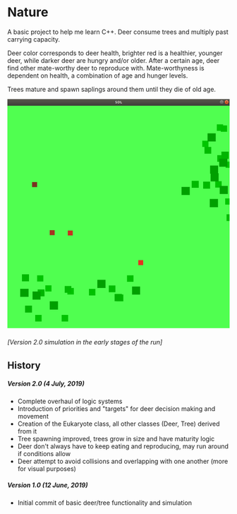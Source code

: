 Nature
===============
A basic project to help me learn C++. Deer consume trees and multiply past carrying capacity.

Deer color corresponds to deer health, brighter red is a healthier, younger deer, while darker deer are hungry and/or older. After a certain age, deer find other mate-worthy deer to reproduce with. Mate-worthyness is dependent on health, a combination of age and hunger levels.

Trees mature and spawn saplings around them until they die of old age.

![Version 2.0 screenshot](https://github.com/vasilzhigilei/Nature/blob/master/nature_ver2.PNG)
###### *[Version 2.0 simulation in the early stages of the run]*

History
-------

##### Version 2.0 (4 July, 2019)
* Complete overhaul of logic systems
* Introduction of priorities and "targets" for deer decision making and movement
* Creation of the Eukaryote class, all other classes (Deer, Tree) derived from it
* Tree spawning improved, trees grow in size and have maturity logic
* Deer don't always have to keep eating and reproducing, may run around if conditions allow
* Deer attempt to avoid collisions and overlapping with one another (more for visual purposes)

##### Version 1.0 (12 June, 2019)
* Initial commit of basic deer/tree functionality and simulation

